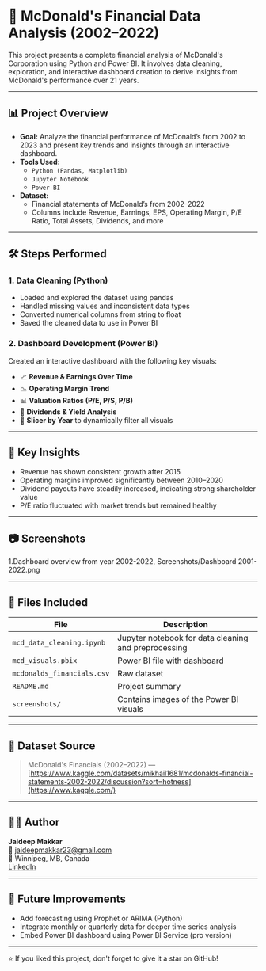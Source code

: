 
# 🍟 McDonald's Financial Data Analysis (2002–2022)

This project presents a complete financial analysis of McDonald's Corporation using Python and Power BI. It involves data cleaning, exploration, and interactive dashboard creation to derive insights from McDonald's performance over 21 years.

---

## 📊 Project Overview

- **Goal:** Analyze the financial performance of McDonald’s from 2002 to 2023 and present key trends and insights through an interactive dashboard.
- **Tools Used:**  
  - `Python (Pandas, Matplotlib)`  
  - `Jupyter Notebook`  
  - `Power BI`
- **Dataset:**  
  - Financial statements of McDonald’s from 2002–2022  
  - Columns include Revenue, Earnings, EPS, Operating Margin, P/E Ratio, Total Assets, Dividends, and more

---

## 🛠️ Steps Performed

### 1. Data Cleaning (Python)
- Loaded and explored the dataset using pandas
- Handled missing values and inconsistent data types
- Converted numerical columns from string to float
- Saved the cleaned data to use in Power BI

### 2. Dashboard Development (Power BI)
Created an interactive dashboard with the following key visuals:
- 📈 **Revenue & Earnings Over Time**
- 📉 **Operating Margin Trend**
- 📊 **Valuation Ratios (P/E, P/S, P/B)**
- 💸 **Dividends & Yield Analysis**
- 📅 **Slicer by Year** to dynamically filter all visuals

---

## 📌 Key Insights

- Revenue has shown consistent growth after 2015
- Operating margins improved significantly between 2010–2020
- Dividend payouts have steadily increased, indicating strong shareholder value
- P/E ratio fluctuated with market trends but remained healthy

---

## 📷 Screenshots

1.Dashboard overview from year 2002-2022, Screenshots/Dashboard 2001-2022.png

---

## 📁 Files Included

| File | Description |
|------|-------------|
| `mcd_data_cleaning.ipynb` | Jupyter notebook for data cleaning and preprocessing |
| `mcd_visuals.pbix` | Power BI file with dashboard |
| `mcdonalds_financials.csv` | Raw dataset |
| `README.md` | Project summary |
| `screenshots/` | Contains images of the Power BI visuals |

---

## 🔗 Dataset Source

> McDonald's Financials (2002–2022) — [https://www.kaggle.com/datasets/mikhail1681/mcdonalds-financial-statements-2002-2022/discussion?sort=hotness](https://www.kaggle.com/)  

---

## 🙋‍♂️ Author

**Jaideep Makkar**  
📧 jaideepmakkar23@gmail.com  
📍 Winnipeg, MB, Canada  
[LinkedIn](https://www.linkedin.com/in/jaideepmakkar/)

---

## 🧠 Future Improvements

- Add forecasting using Prophet or ARIMA (Python)
- Integrate monthly or quarterly data for deeper time series analysis
- Embed Power BI dashboard using Power BI Service (pro version)

---

⭐ If you liked this project, don't forget to give it a star on GitHub!
